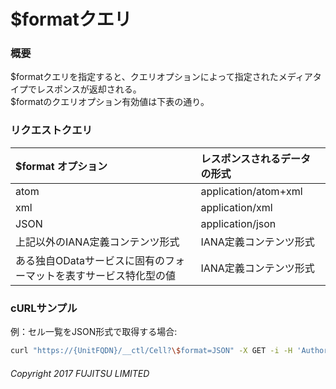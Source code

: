 # $formatクエリ
### 概要
$formatクエリを指定すると、クエリオプションによって指定されたメディアタイプでレスポンスが返却される。  
$formatのクエリオプション有効値は下表の通り。
### リクエストクエリ
|$format オプション|レスポンスされるデータの形式|
|:--|:--|
|atom|application/atom+xml|
|xml|application/xml|
|JSON|application/json|
|上記以外のIANA定義コンテンツ形式|IANA定義コンテンツ形式|
|ある独自ODataサービスに固有のフォーマットを表すサービス特化型の値|IANA定義コンテンツ形式|
### cURLサンプル
例：セル一覧をJSON形式で取得する場合:
```sh
curl "https://{UnitFQDN}/__ctl/Cell?\$format=JSON" -X GET -i -H 'Authorization: Bearer {AccessToken}'
```


###### Copyright 2017 FUJITSU LIMITED
